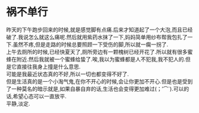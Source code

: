 # 祸不单行

昨天的下午跑步回来的时候,就是感觉脚有点痛.后来才知道起了一个大泡,而且已经破了.我说怎么就这么痛呢.然后就用紫药水抹了一下,妈妈简单用纱布帮我包扎了一下.虽然不疼,但是走路的时候总要照顾一下受伤的脚,所以就一瘸一拐了.  
上午去厕所的时候,已经快夏天了,厕所旁边有一颗槐树已经开花了.所以就有很多蜜蜂在附近.然后我就被一个蜜蜂给蛰了.唉,我以为蜜蜂都是人不犯我,我不犯人的.但是它直接往我身上撞是什么意思.  
可能是我最近状态真的不好,所以一切也都变得不好了.  
但是生活真的是一个小淘气鬼,在你不开心的时候,会让你更加不开心.但是也是受到了一种莫名的暗示就是,如果自暴自弃的话,生活也会变得更加难过(；′⌒`).可以的话,希望心态可以一直放平.  
平静,淡定.
